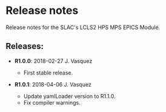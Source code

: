 # Release notes

Release notes for the SLAC's LCLS2 HPS MPS EPICS Module.

## Releases:
* __R1.0.0__: 2018-02-27 J. Vasquez
  * First stable release.

* __R1.0.1__: 2018-04-06 J. Vasquez
  * Update yamlLoader version to R1.1.0.
  * Fix compiler warnings.
